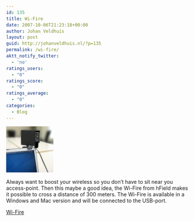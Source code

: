 ```yaml
---
id: 135
title: Wi-Fire
date: 2007-10-06T21:23:18+00:00
author: Johan Veldhuis
layout: post
guid: http://johanveldhuis.nl/?p=135
permalink: /wi-fire/
aktt_notify_twitter:
  - 'no'
ratings_users:
  - "0"
ratings_score:
  - "0"
ratings_average:
  - "0"
categories:
  - Blog
---
```

[![Wi-Fire](/wp-content/uploads/2008/03/wifire.thumbnail.jpg)](/wp-content/uploads/2008/03/wifire.jpg "Wi-Fire")

Always want to boost your wireless so you don&#8217;t have to sit near you access-point. Then this maybe a good idea, the Wi-Fire from hField makes it possible to cross a distance of 300 meters. The Wi-Fire is available in a Windows and Mac version and will be connected to the USB-port.

<a title="Wifire" href="http://www.hfield.com/wifire.htm" target="_blank">Wi-Fire</a>